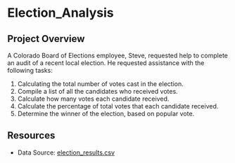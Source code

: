# Election_Analysis

## Project Overview

A Colorado Board of Elections employee, Steve, requested help to complete an audit of a recent local election. He requested assistance with the following tasks:

1. Calculating the total number of votes cast in the election.
2. Compile a list of all the candidates who received votes.
3. Calculate how many votes each candidate received.
4. Calculate the percentage of total votes that each candidate received.
5. Determine the winner of the election, based on popular vote.

## Resources
- Data Source: [election_results.csv](election_results.csv)
